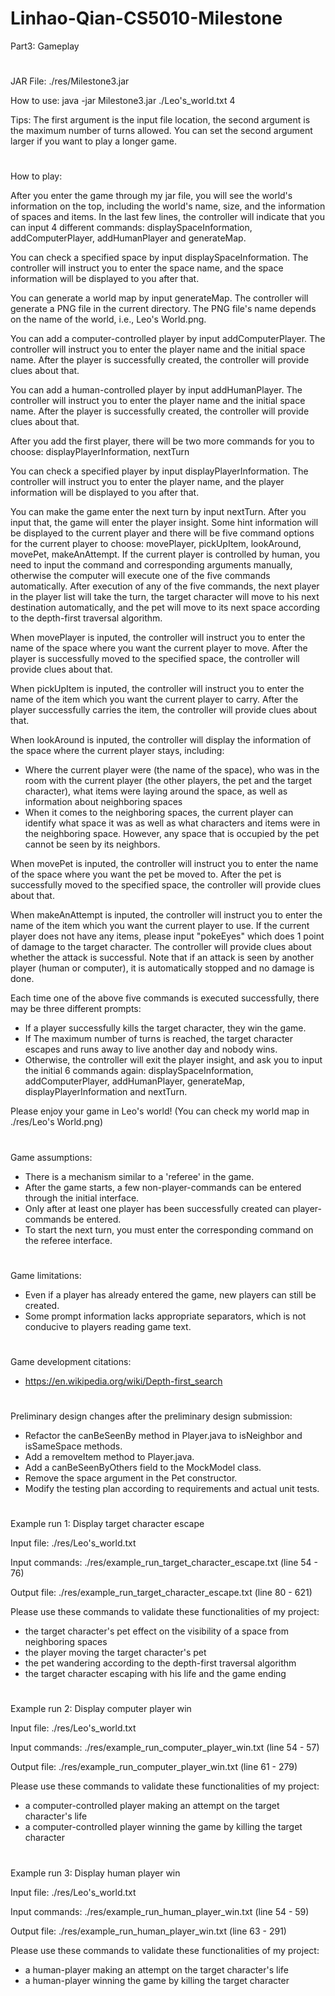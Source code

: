 # Linhao-Qian-CS5010-Milestone

Part3: Gameplay

# 
JAR File: ./res/Milestone3.jar

How to use: java -jar Milestone3.jar ./Leo's_world.txt 4

Tips:
The first argument is the input file location, the second argument is the maximum number of turns allowed.
You can set the second argument larger if you want to play a longer game.

# 
How to play:

After you enter the game through my jar file, you will see the world's information on the top, including the world's name, size, and the information of spaces and items. In the last few lines, the controller will indicate that you can input 4 different commands: displaySpaceInformation, addComputerPlayer, addHumanPlayer and generateMap.

You can check a specified space by input displaySpaceInformation. The controller will instruct you to enter the space name, and the space information will be displayed to you after that.

You can generate a world map by input generateMap. The controller will generate a PNG file in the current directory. The PNG file's name depends on the name of the world, i.e., Leo's World.png.

You can add a computer-controlled player by input addComputerPlayer. The controller will instruct you to enter the player name and the initial space name. After the player is successfully created, the controller will provide clues about that.

You can add a human-controlled player by input addHumanPlayer. The controller will instruct you to enter the player name and the initial space name. After the player is successfully created, the controller will provide clues about that.

After you add the first player, there will be two more commands for you to choose: displayPlayerInformation, nextTurn

You can check a specified player by input displayPlayerInformation. The controller will instruct you to enter the player name, and the player information will be displayed to you after that.

You can make the game enter the next turn by input nextTurn. After you input that, the game will enter the player insight. Some hint information will be displayed to the current player and there will be five command options for the current player to choose: movePlayer, pickUpItem, lookAround, movePet, makeAnAttempt. If the current player is controlled by human, you need to input the command and corresponding arguments manually, otherwise the computer will execute one of the five commands automatically. After execution of any of the five commands, the next player in the player list will take the turn, the target character will move to his next destination automatically, and the pet will move to its next space according to the depth-first traversal algorithm.

When movePlayer is inputed, the controller will instruct you to enter the name of the space where you want the current player to move. After the player is successfully moved to the specified space, the controller will provide clues about that.

When pickUpItem is inputed, the controller will instruct you to enter the name of the item which you want the current player to carry. After the player successfully carries the item, the controller will provide clues about that.

When lookAround is inputed, the controller will display the information of the space where the current player stays, including:
- Where the current player were (the name of the space), who was in the room with the current player (the other players, the pet and the target character), what items were laying around the space, as well as information about neighboring spaces
- When it comes to the neighboring spaces, the current player can identify what space it was as well as what characters and items were in the neighboring space. However, any space that is occupied by the pet cannot be seen by its neighbors.

When movePet is inputed, the controller will instruct you to enter the name of the space where you want the pet be moved to. After the pet is successfully moved to the specified space, the controller will provide clues about that.

When makeAnAttempt is inputed, the controller will instruct you to enter the name of the item which you want the current player to use. If the current player does not have any items, please input "pokeEyes" which does 1 point of damage to the target character. The controller will provide clues about whether the attack is successful. Note that if an attack is seen by another player (human or computer), it is automatically stopped and no damage is done.

Each time one of the above five commands is executed successfully, there may be three different prompts:
- If a player successfully kills the target character, they win the game.
- If The maximum number of turns is reached, the target character escapes and runs away to live another day and nobody wins.
- Otherwise, the controller will exit the player insight, and ask you to input the initial 6 commands again: displaySpaceInformation, addComputerPlayer, addHumanPlayer, generateMap, displayPlayerInformation and nextTurn.

Please enjoy your game in Leo's world! (You can check my world map in ./res/Leo's World.png)

# 
Game assumptions:
- There is a mechanism similar to a 'referee' in the game.
- After the game starts, a few non-player-commands can be entered through the initial interface.
- Only after at least one player has been successfully created can player-commands be entered.
- To start the next turn, you must enter the corresponding command on the referee interface.

# 
Game limitations:
- Even if a player has already entered the game, new players can still be created.
- Some prompt information lacks appropriate separators, which is not conducive to players reading game text.

# 
Game development citations:
- https://en.wikipedia.org/wiki/Depth-first_search

# 
Preliminary design changes after the preliminary design submission:
- Refactor the canBeSeenBy method in Player.java to isNeighbor and isSameSpace methods.
- Add a removeItem method to Player.java.
- Add a canBeSeenByOthers field to the MockModel class.
- Remove the space argument in the Pet constructor.
- Modify the testing plan according to requirements and actual unit tests.

# 
Example run 1: Display target character escape

Input file: ./res/Leo's_world.txt

Input commands: ./res/example_run_target_character_escape.txt (line 54 - 76)

Output file: ./res/example_run_target_character_escape.txt (line 80 - 621)

Please use these commands to validate these functionalities of my project:
- the target character's pet effect on the visibility of a space from neighboring spaces
- the player moving the target character's pet
- the pet wandering according to the depth-first traversal algorithm
- the target character escaping with his life and the game ending

# 
Example run 2: Display computer player win

Input file: ./res/Leo's_world.txt

Input commands: ./res/example_run_computer_player_win.txt (line 54 - 57)

Output file: ./res/example_run_computer_player_win.txt (line 61 - 279)

Please use these commands to validate these functionalities of my project:
- a computer-controlled player making an attempt on the target character's life
- a computer-controlled player winning the game by killing the target character

# 
Example run 3: Display human player win

Input file: ./res/Leo's_world.txt

Input commands: ./res/example_run_human_player_win.txt (line 54 - 59)

Output file: ./res/example_run_human_player_win.txt (line 63 - 291)

Please use these commands to validate these functionalities of my project:
- a human-player making an attempt on the target character's life
- a human-player winning the game by killing the target character